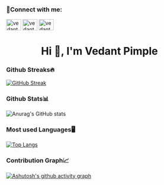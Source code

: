 <h3 align="left">📱Connect with me:</h3>
<p align="left">
<a href="https://twitter.com/driztea17" target="blank"><img align="center" src="https://raw.githubusercontent.com/rahuldkjain/github-profile-readme-generator/master/src/images/icons/Social/twitter.svg" alt="vedantsp" height="30" width="40" /></a>
<a href="https://www.linkedin.com/in/vedant-pimple/" target="blank"><img align="center" src="https://raw.githubusercontent.com/rahuldkjain/github-profile-readme-generator/master/src/images/icons/Social/linked-in-alt.svg" alt="vedantsp" height="30" width="40" /></a>
 <a href="https://www.linkedin.com/in/vedant-pimple/" target="blank"><img align="center" src="https://raw.githubusercontent.com/rahuldkjain/github-profile-readme-generator/master/src/images/icons/Social/instagram-alt.svg" alt="vedantsp" height="30" width="40" /></a>
</p>

<h1 align="center">Hi 👋, I'm Vedant Pimple</h1>

<h3 align="left">Github Streaks🔥</h3>

[![GitHub Streak](https://streak-stats.demolab.com/?user=vedantsp&theme=tokyonight)](https://git.io/streak-stats)

<h3 align="left">Github Stats📊</h3>

![Anurag's GitHub stats](https://github-readme-stats.vercel.app/api?username=vedantsp&show_icons=true&theme=tokyonight)

<h3 align="left">Most used Languages🖥️</h3>

[![Top Langs](https://github-readme-stats.vercel.app/api/top-langs/?username=vedantsp&theme=tokyonight)](https://github.com/anuraghazra/github-readme-stats)

<h3 align="left">Contribution Graph📈</h3>

[![Ashutosh's github activity graph](https://activity-graph.herokuapp.com/graph?username=vedantsp&theme=tokyo-night)](https://github.com/ashutosh00710/github-readme-activity-graph)

